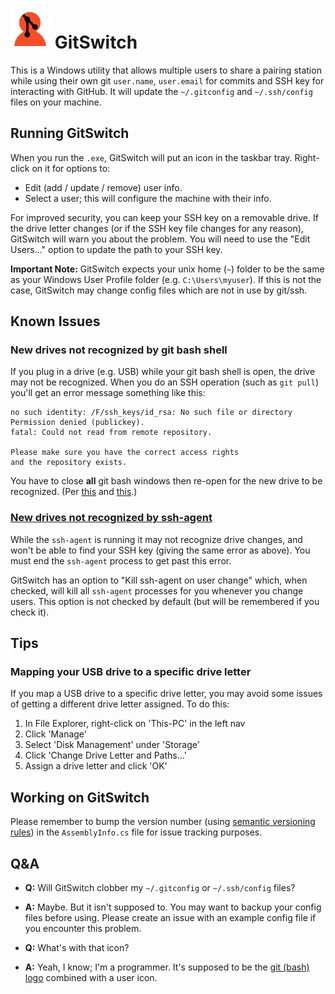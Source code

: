 # ![GitSwitch Logo](/gitswitch64x64.png) GitSwitch

This is a Windows utility that allows multiple users to share a pairing station while using their own
git `user.name`, `user.email` for commits and SSH key for interacting with GitHub.
It will update the `~/.gitconfig` and `~/.ssh/config` files on your machine.


## Running GitSwitch

When you run the `.exe`, GitSwitch will put an icon in the taskbar tray.
Right-click on it for options to:

* Edit (add / update / remove) user info.
* Select a user; this will configure the machine with their info.

For improved security, you can keep your SSH key on a removable drive.
If the drive letter changes (or if the SSH key file changes for any reason), GitSwitch will warn you about the problem.
You will need to use the "Edit Users..." option to update the path to your SSH key.

**Important Note:**
GitSwitch expects your unix home (`~`) folder to be the same as your Windows User Profile folder (e.g. `C:\Users\myuser`).
If this is not the case, GitSwitch may change config files which are not in use by git/ssh.


## Known Issues

### New drives not recognized by git bash shell

If you plug in a drive (e.g. USB) while your git bash shell is open, the drive may not be recognized.
When you do an SSH operation (such as `git pull`) you'll get an error message something like this:

```
no such identity: /F/ssh_keys/id_rsa: No such file or directory
Permission denied (publickey).
fatal: Could not read from remote repository.

Please make sure you have the correct access rights
and the repository exists.
```

You have to close **all** git bash windows then re-open for the new drive to be recognized.
(Per [this](http://stackoverflow.com/a/12082487/843431) and [this](http://stackoverflow.com/a/9833065/843431).)

### [New drives not recognized by ssh-agent](https://github.com/pluralsight/git-switch/issues/1)

While the `ssh-agent` is running it may not recognize drive changes,
and won't be able to find your SSH key (giving the same error as above).
You must end the `ssh-agent` process to get past this error.

GitSwitch has an option to "Kill ssh-agent on user change" which, when checked,
will kill all `ssh-agent` processes for you whenever you change users.
This option is not checked by default (but will be remembered if you check it).


## Tips

### Mapping your USB drive to a specific drive letter

If you map a USB drive to a specific drive letter, you may avoid some issues of getting a different drive letter assigned.
To do this:

1. In File Explorer, right-click on 'This-PC' in the left nav
2. Click 'Manage'
3. Select 'Disk Management' under 'Storage'
4. Click 'Change Drive Letter and Paths...'
5. Assign a drive letter and click 'OK'


## Working on GitSwitch

Please remember to bump the version number (using [semantic versioning rules](http://semver.org/))
in the `AssemblyInfo.cs` file for issue tracking purposes.


## Q&A

* **Q:** Will GitSwitch clobber my `~/.gitconfig` or `~/.ssh/config` files?
* **A:** Maybe. But it isn't supposed to. You may want to backup your config files before using.
    Please create an issue with an example config file if you encounter this problem.

* **Q:** What's with that icon?
* **A:** Yeah, I know; I'm a programmer.
    It's supposed to be the [git (bash) logo](http://git-scm.com/) combined with a user icon.
